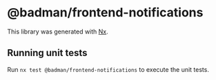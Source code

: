 # @badman/frontend-notifications

This library was generated with [Nx](https://nx.dev).

## Running unit tests

Run `nx test @badman/frontend-notifications` to execute the unit tests.
